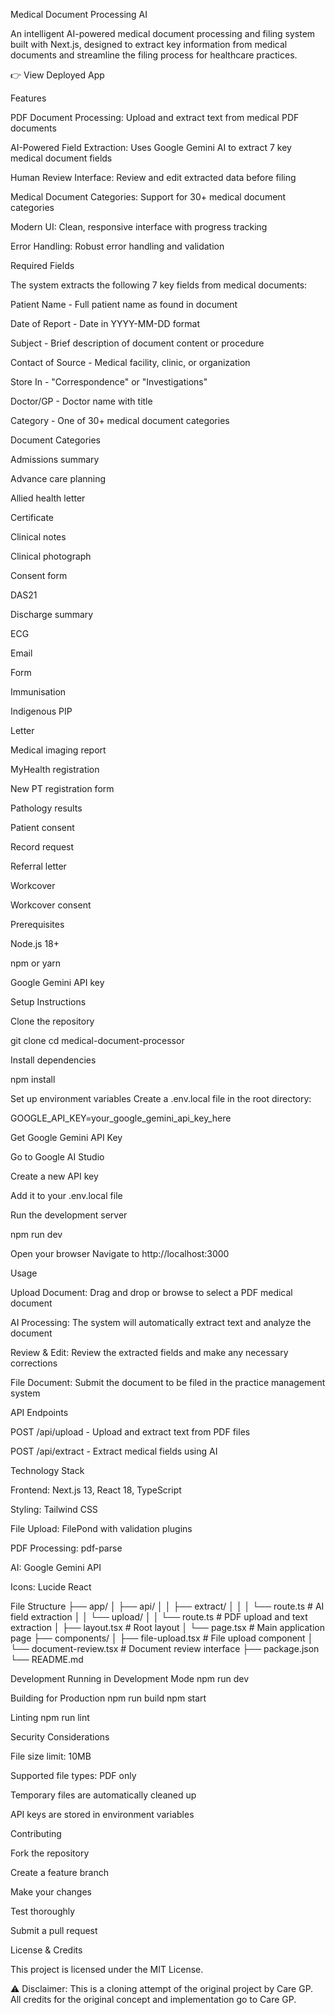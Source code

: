 Medical Document Processing AI

An intelligent AI-powered medical document processing and filing system built with Next.js, designed to extract key information from medical documents and streamline the filing process for healthcare practices.

👉 View Deployed App

Features

PDF Document Processing: Upload and extract text from medical PDF documents

AI-Powered Field Extraction: Uses Google Gemini AI to extract 7 key medical document fields

Human Review Interface: Review and edit extracted data before filing

Medical Document Categories: Support for 30+ medical document categories

Modern UI: Clean, responsive interface with progress tracking

Error Handling: Robust error handling and validation

Required Fields

The system extracts the following 7 key fields from medical documents:

Patient Name - Full patient name as found in document

Date of Report - Date in YYYY-MM-DD format

Subject - Brief description of document content or procedure

Contact of Source - Medical facility, clinic, or organization

Store In - "Correspondence" or "Investigations"

Doctor/GP - Doctor name with title

Category - One of 30+ medical document categories

Document Categories

Admissions summary

Advance care planning

Allied health letter

Certificate

Clinical notes

Clinical photograph

Consent form

DAS21

Discharge summary

ECG

Email

Form

Immunisation

Indigenous PIP

Letter

Medical imaging report

MyHealth registration

New PT registration form

Pathology results

Patient consent

Record request

Referral letter

Workcover

Workcover consent

Prerequisites

Node.js 18+

npm or yarn

Google Gemini API key

Setup Instructions

Clone the repository

git clone <repository-url>
cd medical-document-processor


Install dependencies

npm install


Set up environment variables
Create a .env.local file in the root directory:

GOOGLE_API_KEY=your_google_gemini_api_key_here


Get Google Gemini API Key

Go to Google AI Studio

Create a new API key

Add it to your .env.local file

Run the development server

npm run dev


Open your browser
Navigate to http://localhost:3000

Usage

Upload Document: Drag and drop or browse to select a PDF medical document

AI Processing: The system will automatically extract text and analyze the document

Review & Edit: Review the extracted fields and make any necessary corrections

File Document: Submit the document to be filed in the practice management system

API Endpoints

POST /api/upload - Upload and extract text from PDF files

POST /api/extract - Extract medical fields using AI

Technology Stack

Frontend: Next.js 13, React 18, TypeScript

Styling: Tailwind CSS

File Upload: FilePond with validation plugins

PDF Processing: pdf-parse

AI: Google Gemini API

Icons: Lucide React

File Structure
├── app/
│   ├── api/
│   │   ├── extract/
│   │   │   └── route.ts          # AI field extraction
│   │   └── upload/
│   │       └── route.ts          # PDF upload and text extraction
│   ├── layout.tsx                # Root layout
│   └── page.tsx                  # Main application page
├── components/
│   ├── file-upload.tsx           # File upload component
│   └── document-review.tsx       # Document review interface
├── package.json
└── README.md

Development
Running in Development Mode
npm run dev

Building for Production
npm run build
npm start

Linting
npm run lint

Security Considerations

File size limit: 10MB

Supported file types: PDF only

Temporary files are automatically cleaned up

API keys are stored in environment variables

Contributing

Fork the repository

Create a feature branch

Make your changes

Test thoroughly

Submit a pull request

License & Credits

This project is licensed under the MIT License.

⚠️ Disclaimer: This is a cloning attempt of the original project by Care GP.
All credits for the original concept and implementation go to Care GP.
